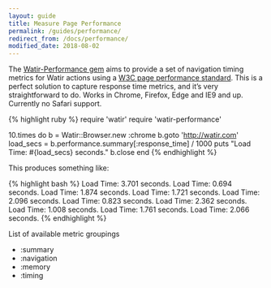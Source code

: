 ```yaml
---
layout: guide
title: Measure Page Performance
permalink: /guides/performance/
redirect_from: /docs/performance/
modified_date: 2018-08-02
---
```


<!--- TODO: Do an independent analysis of this gem; compare to selenium statistics, etc --->

The [Watir-Performance gem](http://rubygems.org/gems/watir-performance) aims to provide a set of navigation timing 
metrics for Watir actions using a [W3C page performance standard](http://w3c-test.org/webperf/specs/NavigationTiming/). 
This is a perfect solution to capture response time metrics, 
and it’s very straightforward to do.  Works in Chrome, Firefox, Edge and IE9 and up. 
Currently no Safari support.

{% highlight ruby %}
require 'watir'
require 'watir-performance'

10.times do
  b = Watir::Browser.new :chrome
  b.goto 'http://watir.com'
  load_secs = b.performance.summary[:response_time] / 1000
  puts "Load Time: #{load_secs} seconds."
  b.close
end
{% endhighlight %}

This produces something like:

{% highlight bash %}
Load Time: 3.701 seconds.
Load Time: 0.694 seconds.
Load Time: 1.874 seconds.
Load Time: 1.721 seconds.
Load Time: 2.096 seconds.
Load Time: 0.823 seconds.
Load Time: 2.362 seconds.
Load Time: 1.008 seconds.
Load Time: 1.761 seconds.
Load Time: 2.066 seconds.
{% endhighlight %}

List of available metric groupings

* :summary
* :navigation
* :memory
* :timing
